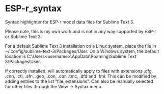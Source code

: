 # ESP-r_syntax
Syntax highlighter for ESP-r model data files for Sublime Text 3.

Please note, this is my own work and is not in any way supported by ESP-r or Sublime Text 3.

For a default Sublime Text 3 installation on a Linux system, place the file in ~/.config/sublime-text-3/Packages/User.
On a Windows system, the default location is C:\Users\<username>\AppData\Roaming\Sublime Text 3\Packages\User.

If correctly installed, will automatically apply to files with extensions .cfg, .cnn, .ctl, .afn, .geo, .con, .opr, .tmc, .dfd and .fmi.
This can be modified by adding entries to the list "file_extensions".
Can also be manually selected for other files through the View -> Syntax menu.
